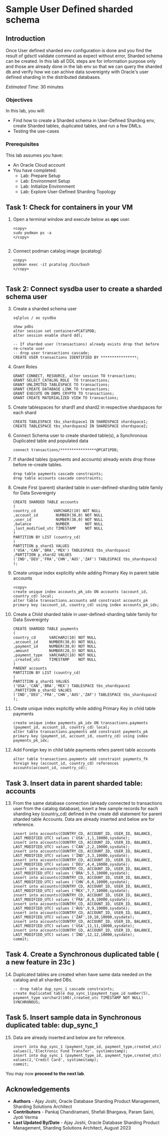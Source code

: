 # Sample User Defined sharded schema

## Introduction

Once User defined sharded env configuration is done and you find the result of gdsctl validate command as expect without error, Sharded schema can be created. In this lab all DDL steps are for information purpose only and those are already done in the lab env so that we can query the sharded db and verify how we can achive data sovereignty with Oracle's user defined sharding in the distributed databases.

*Estimated Time*:  30 minutes

### Objectives

In this lab, you will:

* Find how to create a Sharded schema in User-Defined Sharding env, create Sharded tables, duplicated tables, and run a few DMLs.
* Testing the use-cases

### Prerequisites

This lab assumes you have:

* An Oracle Cloud account
* You have completed:
  * Lab: Prepare Setup
  * Lab: Environment Setup
  * Lab: Initialize Environment
  * Lab: Explore User-Defined Sharding Topology

## Task 1: Check for containers in your VM

1. Open a terminal window and execute below as **opc** user.

    ```
    <copy>
    sudo podman ps -a
    </copy>
    ```

     ![<podman containers>](./images/uds-podman-containers.png " ")

2. Connect podman catalog image (pcatalog)

    ```
    <copy>
    podman exec -it pcatalog /bin/bash
    </copy>
    ```

     ![<Connect podman Catalog Image pcatalog>](./images/uds-connect-catalog-podman-image.png " ")

## Task 2: Connect sysdba user to create a sharded schema user

3. Create a sharded schema user

    ```
    sqlplus / as sysdba

    show pdbs
    alter session set container=PCAT1PDB;
    alter session enable shard ddl;

    -- If sharded user (transactions) already exists drop that before re-create user
    -- drop user transactions cascade;
    CREATE USER transactions IDENTIFIED BY ****************;
    ```

4. Grant Roles

    ```
    GRANT CONNECT, RESOURCE, alter session TO transactions;
    GRANT SELECT_CATALOG_ROLE  TO transactions;
    GRANT UNLIMITED TABLESPACE TO transactions;
    GRANT CREATE DATABASE LINK TO transactions;
    GRANT EXECUTE ON DBMS_CRYPTO TO transactions;
    GRANT CREATE MATERIALIZED VIEW TO transactions;
    ```

5. Create tablespaces for shard1 and shard2 in respective shardspaces for each shard

    ```
    CREATE TABLESPACE tbs_shardspace1 IN SHARDSPACE shardspace1;
    CREATE TABLESPACE tbs_shardspace2 IN SHARDSPACE shardspace2;
    ```

6. Connect Schema user to create sharded table(s), a Synchronous Duplicated table and populated data

    ```
    connect transactions/****************@PCAT1PDB;
    ```

7. If sharded tables (payments and accounts) already exists drop those before re-create tables.

    ```
    drop table payments cascade constraints;
    drop table accounts cascade constraints;
    ```

8. Create First (parent) sharded table in user-defined-sharding table family for Data Sovereignty

    ```
    CREATE SHARDED TABLE accounts
    (
    country_cd        VARCHAR2(10) NOT NULL
    ,account_id        NUMBER(38,0) NOT NULL
    ,user_id           NUMBER(38,0) NOT NULL
    ,balance           NUMBER       NOT NULL
    ,last_modified_utc TIMESTAMP    NOT NULL
    )
    PARTITION BY LIST (country_cd)
    (
    PARTITION p_shard1 VALUES
    ('USA','CAN','BRA','MEX') TABLESPACE tbs_shardspace1
    ,PARTITION p_shard2 VALUES
    ('IND','DEU','FRA','CHN','AUS','ZAF') TABLESPACE tbs_shardspace2
    );
    ```

9. Create unique index explicitly while adding Primary Key in parent table accounts

    ```
    <copy>
    create unique index accounts_pk_idx ON accounts (account_id, country_cd) local;
    alter table transactions.accounts add constraint accounts_pk primary key (account_id, country_cd) using index accounts_pk_idx;
    ```

10. Create a Child sharded table in user-defined-sharding table family for Data Sovereignty

    ```
    CREATE SHARDED TABLE payments
    (
    country_cd      VARCHAR2(10) NOT NULL
    ,account_id     NUMBER(38,0) NOT NULL
    ,payment_id     NUMBER(38,0) NOT NULL
    ,amount         NUMBER(28,3) NOT NULL
    ,payment_type   VARCHAR2(10) NOT NULL
    ,created_utc    TIMESTAMP    NOT NULL
    )
    PARENT accounts
    PARTITION BY LIST (country_cd)
    (
    PARTITION p_shard1 VALUES
    ('USA','CAN','BRA','MEX') TABLESPACE tbs_shardspace1
    ,PARTITION p_shard2 VALUES
    ('IND','DEU','FRA','CHN','AUS','ZAF') TABLESPACE tbs_shardspace2
    );
    ```

11. Create unique index explicitly while adding Primary Key in child table payments

    ```
    create unique index payments_pk_idx ON transactions.payments (payment_id, account_id, country_cd) local;
    alter table transactions.payments add constraint payments_pk primary key (payment_id, account_id, country_cd) using index payments_pk_idx;
    ```

12. Add Foreign key in child table payments refers parent table accounts

    ```
    alter table transactions.payments add constraint payments_fk foreign key (account_id, country_cd) references accounts(account_id, country_cd);
    ```

## Task 3. Insert data in parent sharded table: accounts
13. From the same database connection (already connected to transactions user from the catalog database), insert a few sample records for each sharding key (country_cd) defined in the create ddl statement for parent sharded table Accounts. Data are already inserted and below are for reference.

    ```
    insert into accounts(COUNTRY_CD, ACCOUNT_ID, USER_ID, BALANCE, LAST_MODIFIED_UTC) values ('USA',1,1,10000,sysdate);
    insert into accounts(COUNTRY_CD, ACCOUNT_ID, USER_ID, BALANCE, LAST_MODIFIED_UTC) values ('CAN',2,2,10000,sysdate);
    insert into accounts(COUNTRY_CD, ACCOUNT_ID, USER_ID, BALANCE, LAST_MODIFIED_UTC) values ('IND',3,3,10000,sysdate);
    insert into accounts(COUNTRY_CD, ACCOUNT_ID, USER_ID, BALANCE, LAST_MODIFIED_UTC) values ('DEU',4,4,10000,sysdate);
    insert into accounts(COUNTRY_CD, ACCOUNT_ID, USER_ID, BALANCE, LAST_MODIFIED_UTC) values ('BRA',5,5,10000,sysdate);
    insert into accounts(COUNTRY_CD, ACCOUNT_ID, USER_ID, BALANCE, LAST_MODIFIED_UTC) values ('CHN',6,6,10000,sysdate);
    insert into accounts(COUNTRY_CD, ACCOUNT_ID, USER_ID, BALANCE, LAST_MODIFIED_UTC) values ('MEX',7,7,10000,sysdate);
    insert into accounts(COUNTRY_CD, ACCOUNT_ID, USER_ID, BALANCE, LAST_MODIFIED_UTC) values ('FRA',8,8,10000,sysdate);
    insert into accounts(COUNTRY_CD, ACCOUNT_ID, USER_ID, BALANCE, LAST_MODIFIED_UTC) values ('AUS',9,9,10000,sysdate);
    insert into accounts(COUNTRY_CD, ACCOUNT_ID, USER_ID, BALANCE, LAST_MODIFIED_UTC) values ('ZAF',10,10,10000,sysdate);
    insert into accounts(COUNTRY_CD, ACCOUNT_ID, USER_ID, BALANCE, LAST_MODIFIED_UTC) values ('USA',11,11,10000,sysdate);
    insert into accounts(COUNTRY_CD, ACCOUNT_ID, USER_ID, BALANCE, LAST_MODIFIED_UTC) values ('IND',12,12,10000,sysdate);
    commit;
    ```

## Task 4. Create a Synchronous duplicated table ( a new feature in 23c )
14. Duplicated tables are created when have same data needed on the catalog and all sharded DBs.

    ```
    -- drop table dup_sync_1 cascade constraints;
    create duplicated table dup_sync_1(payment_type_id number(5), payment_type varchar2(100),created_utc TIMESTAMP NOT NULL) SYNCHRONOUS;
    ```

## Task 5. Insert sample data in Synchronous duplicated table: dup_sync_1
15. Data are already inserted and below are for reference.
    ```
    insert into dup_sync_1 (payment_type_id, payment_type,created_utc) values(1,'Electronic Fund Transfer', systimestamp);
    insert into dup_sync_1 (payment_type_id, payment_type,created_utc) values(2,'Credit Card', systimestamp);
    commit;
    ```

You may now **proceed to the next lab**.

## Acknowledgements

* **Authors** - Ajay Joshi, Oracle Database Sharding Product Management, Sharding Solutions Architect
* **Contributors** - Pankaj Chandiramani, Shefali Bhargava, Param Saini, Jyoti Verma
* **Last Updated By/Date** - Ajay Joshi, Oracle Database Sharding Product Management, Sharding Solutions Architect, August 2023
